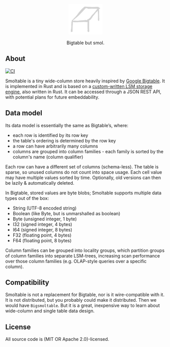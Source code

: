<p align="center">
  <img src="/logo.png" height="96" />
</p>
<p align="center">
  Bigtable but smol.
</p>

## About

[![CI](https://github.com/marvin-j97/smoltable/actions/workflows/test.yml/badge.svg?branch=main)](https://github.com/marvin-j97/smoltable/actions/workflows/test.yml)

Smoltable is a tiny wide-column store heavily inspired by [Google Bigtable](https://static.googleusercontent.com/media/research.google.com/de//archive/bigtable-osdi06.pdf). It is implemented in Rust and is based on a [custom-written LSM storage engine](https://github.com/marvin-j97/fjall), also written in Rust. It can be accessed through a JSON REST API, with potential plans for future embeddability.

## Data model

Its data model is essentially the same as Bigtable’s, where:

- each row is identified by its row key
- the table's ordering is determined by the row key
- a row can have arbitrarily many columns
- columns are grouped into column families - each family is sorted by the column's name (column qualifier)

Each row can have a different set of columns (schema-less). The table is sparse, so unused columns do not count into space usage. Each cell value may have multiple values sorted by time. Optionally, old versions can then be lazily & automatically deleted.

In Bigtable, stored values are byte blobs; Smoltable supports multiple data types out of the box:

- String (UTF-8 encoded string)
- Boolean (like Byte, but is unmarshalled as boolean)
- Byte (unsigned integer, 1 byte)
- I32 (signed integer, 4 bytes)
- I64 (signed integer, 8 bytes)
- F32 (floating point, 4 bytes)
- F64 (floating point, 8 bytes)

Column families can be grouped into locality groups, which partition groups of column families into separate LSM-trees, increasing scan performance over those column families (e.g. OLAP-style queries over a specific column).

## Compatibility

Smoltable is not a replacement for Bigtable, nor is it wire-compatible with it. It is not distributed, but you probably could make it distributed. Then we would have `Bigsmoltable`. But it is a great, inexpensive way to learn about wide-column and single table data design.

## License

All source code is (MIT OR Apache 2.0)-licensed.
